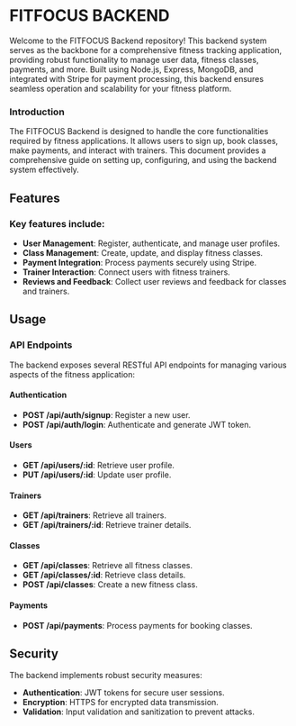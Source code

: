 # FITFOCUS BACKEND

Welcome to the FITFOCUS Backend repository! This backend system serves as the backbone for a comprehensive fitness tracking application, providing robust functionality to manage user data, fitness classes, payments, and more. Built using Node.js, Express, MongoDB, and integrated with Stripe for payment processing, this backend ensures seamless operation and scalability for your fitness platform.

### Introduction

The FITFOCUS Backend is designed to handle the core functionalities required by fitness applications. It allows users to sign up, book classes, make payments, and interact with trainers. This document provides a comprehensive guide on setting up, configuring, and using the backend system effectively.

## Features

### Key features include:

- **User Management**: Register, authenticate, and manage user profiles.
- **Class Management**: Create, update, and display fitness classes.
- **Payment Integration**: Process payments securely using Stripe.
- **Trainer Interaction**: Connect users with fitness trainers.
- **Reviews and Feedback**: Collect user reviews and feedback for classes and trainers.

## Usage

### API Endpoints

The backend exposes several RESTful API endpoints for managing various aspects of the fitness application:

#### Authentication

- **POST /api/auth/signup**: Register a new user.
- **POST /api/auth/login**: Authenticate and generate JWT token.

#### Users

- **GET /api/users/:id**: Retrieve user profile.
- **PUT /api/users/:id**: Update user profile.

#### Trainers

- **GET /api/trainers**: Retrieve all trainers.
- **GET /api/trainers/:id**: Retrieve trainer details.

#### Classes

- **GET /api/classes**: Retrieve all fitness classes.
- **GET /api/classes/:id**: Retrieve class details.
- **POST /api/classes**: Create a new fitness class.

#### Payments

- **POST /api/payments**: Process payments for booking classes.



## Security

The backend implements robust security measures:

- **Authentication**: JWT tokens for secure user sessions.
- **Encryption**: HTTPS for encrypted data transmission.
- **Validation**: Input validation and sanitization to prevent attacks.


